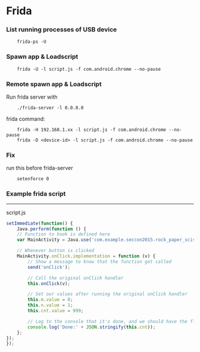 Frida
===

### List running processes of USB device
        frida-ps -U

### Spawn app & Loadscript
        frida -U -l script.js -f com.android.chrome --no-pause

### Remote spawn app & Loadscript
Run frida server with

        ./frida-server -l 0.0.0.0

frida command:

        frida -H 192.168.1.xx -l script.js -f com.android.chrome --no-pause
        frida -D <device-id> -l script.js -f com.android.chrome --no-pause

### Fix 
run this before frida-server

        setenforce 0

### Example frida script
---
script.js
```js
setImmediate(function() {
    Java.perform(function () {
    // Function to hook is defined here
    var MainActivity = Java.use('com.example.seccon2015.rock_paper_scissors.MainActivity');

    // Whenever button is clicked
    MainActivity.onClick.implementation = function (v) {
        // Show a message to know that the function got called
        send('onClick');

        // Call the original onClick handler
        this.onClick(v);

        // Set our values after running the original onClick handler
        this.m.value = 0;
        this.n.value = 1;
        this.cnt.value = 999;

        // Log to the console that it's done, and we should have the flag!
        console.log('Done:' + JSON.stringify(this.cnt));
    };
});
});
```
